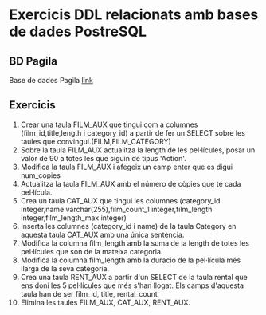 # Exercicis DDL relacionats amb bases de dades PostreSQL

## BD Pagila

Base de dades Pagila [link](<../DATABASES/POSTGRESQL/08 - Pagila/README.md>)

## Exercicis

1. Crear una taula FILM_AUX que tingui com a columnes (film_id,title,length i category_id) a partir de fer un SELECT sobre les taules que convingui.(FILM,FILM_CATEGORY)
2. Sobre la taula FILM_AUX actualitza la length de les pel·lícules, posar un valor de 90 a totes les que siguin de tipus 'Action'.
3. Modifica la taula FILM_AUX i afegeix un camp enter que es digui num_copies
4. Actualitza la taula FILM_AUX amb el número de còpies que té cada pel·lícula.
5. Crea un taula CAT_AUX que tingui les columnes (category_id integer,name varchar(255),film_count_1 integer,film_length integer,film_length_max integer)
6. Inserta  les columnes (category_id i name) de la taula Category en aquesta taula CAT_AUX amb una única sentència.
7. Modifica la columna film_length amb la suma de la length de totes les pel·lícules que son de la mateixa categoria.
8. Modifica la columna film_length amb la duració de la pel·lícula més llarga de la seva categoria.
9. Crea una taula RENT_AUX a partir d'un SELECT de la taula rental que ens doni les 5 pel·lícules que més s'han llogat. Els camps d'aquesta taula han de ser film_id, title, rental_count
10. Elimina les taules FILM_AUX, CAT_AUX, RENT_AUX.
